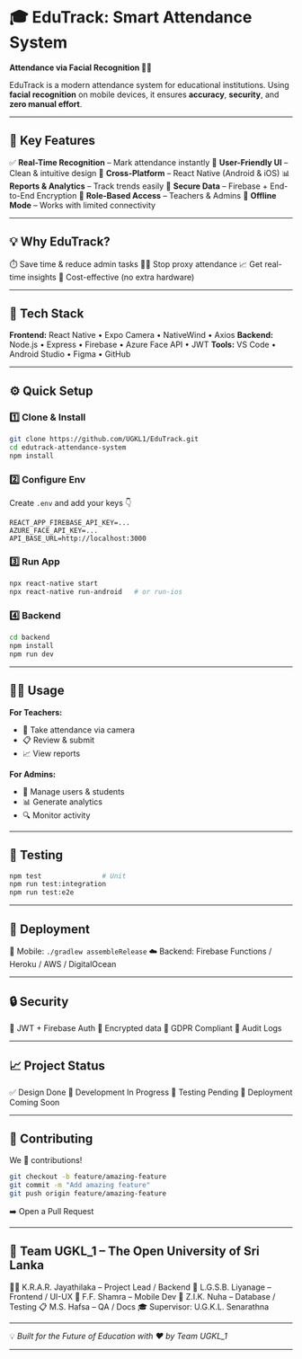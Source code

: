 # 🎓 EduTrack: Smart Attendance System

**Attendance via Facial Recognition 👤📱**

EduTrack is a modern attendance system for educational institutions. Using **facial recognition** on mobile devices, it ensures **accuracy**, **security**, and **zero manual effort**.

---

## 🚀 Key Features

✅ **Real-Time Recognition** – Mark attendance instantly
🎨 **User-Friendly UI** – Clean & intuitive design
📱 **Cross-Platform** – React Native (Android & iOS)
📊 **Reports & Analytics** – Track trends easily
🔐 **Secure Data** – Firebase + End-to-End Encryption
👥 **Role-Based Access** – Teachers & Admins
📶 **Offline Mode** – Works with limited connectivity

---

## 💡 Why EduTrack?

⏱️ Save time & reduce admin tasks
🙅‍♂️ Stop proxy attendance
📈 Get real-time insights
💸 Cost-effective (no extra hardware)

---

## 🧠 Tech Stack

**Frontend:** React Native • Expo Camera • NativeWind • Axios
**Backend:** Node.js • Express • Firebase • Azure Face API • JWT
**Tools:** VS Code • Android Studio • Figma • GitHub

---

## ⚙️ Quick Setup

### 1️⃣ Clone & Install

```bash
git clone https://github.com/UGKL1/EduTrack.git
cd edutrack-attendance-system
npm install
```

### 2️⃣ Configure Env

Create `.env` and add your keys 👇

```
REACT_APP_FIREBASE_API_KEY=...
AZURE_FACE_API_KEY=...
API_BASE_URL=http://localhost:3000
```

### 3️⃣ Run App

```bash
npx react-native start
npx react-native run-android   # or run-ios
```

### 4️⃣ Backend

```bash
cd backend
npm install
npm run dev
```

---

## 👩‍🏫 Usage

**For Teachers:**

* 📸 Take attendance via camera
* 📋 Review & submit
* 📈 View reports

**For Admins:**

* 👥 Manage users & students
* 📊 Generate analytics
* 🔍 Monitor activity

---

## 🧪 Testing

```bash
npm test               # Unit
npm run test:integration
npm run test:e2e
```

---

## 🚢 Deployment

📱 Mobile: `./gradlew assembleRelease`
☁️ Backend: Firebase Functions / Heroku / AWS / DigitalOcean

---

## 🔒 Security

🔐 JWT + Firebase Auth
🧱 Encrypted data
📜 GDPR Compliant
📑 Audit Logs

---

## 📈 Project Status

✅ Design Done
🚧 Development In Progress
🧪 Testing Pending
🚀 Deployment Coming Soon

---

## 🤝 Contributing

We 💖 contributions!

```bash
git checkout -b feature/amazing-feature
git commit -m "Add amazing feature"
git push origin feature/amazing-feature
```

➡️ Open a Pull Request

---

## 👥 Team UGKL_1 – The Open University of Sri Lanka

👨‍💻 K.R.A.R. Jayathilaka – Project Lead / Backend
🎨 L.G.S.B. Liyanage – Frontend / UI-UX
📱 F.F. Shamra – Mobile Dev
🧠 Z.I.K. Nuha – Database / Testing
📋 M.S. Hafsa – QA / Docs
🎓 Supervisor: U.G.K.L. Senarathna

---

💡 *Built for the Future of Education with ❤️ by Team UGKL_1*

---
